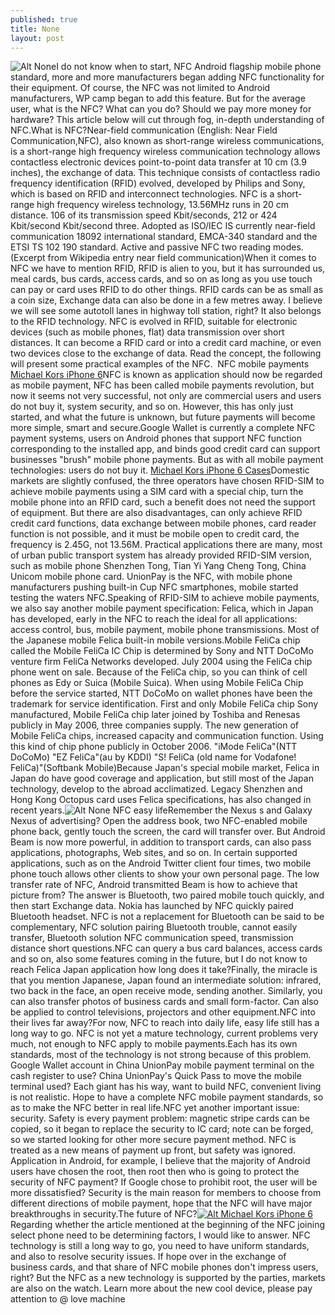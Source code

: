 ```yaml
---
published: true
title: None
layout: post
---
```

![Alt None](https://c2.staticflickr.com/6/5552/31527730812_7a9b753c8c_z.jpg)I do not know when to start, NFC Android flagship mobile phone standard, more and more manufacturers began adding NFC functionality for their equipment. Of course, the NFC was not limited to Android manufacturers, WP camp began to add this feature. But for the average user, what is the NFC? What can you do? Should we pay more money for hardware? This article below will cut through fog, in-depth understanding of NFC.What is NFC?Near-field communication (English: Near Field Communication,NFC), also known as short-range wireless communications, is a short-range high frequency wireless communication technology allows contactless electronic devices point-to-point data transfer at 10 cm (3.9 inches), the exchange of data. This technique consists of contactless radio frequency identification (RFID) evolved, developed by Philips and Sony, which is based on RFID and interconnect technologies. NFC is a short-range high frequency wireless technology, 13.56MHz runs in 20 cm distance. 106 of its transmission speed Kbit/seconds, 212 or 424 Kbit/second Kbit/second three. Adopted as ISO/IEC IS currently near-field communication 18092 international standard, EMCA-340 standard and the ETSI TS 102 190 standard. Active and passive NFC two reading modes. (Excerpt from Wikipedia entry near field communication)When it comes to NFC we have to mention RFID, RFID is alien to you, but it has surrounded us, meal cards, bus cards, access cards, and so on as long as you use touch can pay or card uses RFID to do other things. RFID cards can be as small as a coin size, Exchange data can also be done in a few metres away. I believe we will see some autotoll lanes in highway toll station, right? It also belongs to the RFID technology. NFC is evolved in RFID, suitable for electronic devices (such as mobile phones, flat) data transmission over short distances. It can become a RFID card or into a credit card machine, or even two devices close to the exchange of data. Read the concept, the following will present some practical examples of the NFC.  NFC mobile payments [Michael Kors iPhone 6](http://www.mkfans.com/michael-kors-iphone-case)NFC is known as application should now be regarded as mobile payment, NFC has been called mobile payments revolution, but now it seems not very successful, not only are commercial users and users do not buy it, system security, and so on. However, this has only just started, and what the future is unknown, but future payments will become more simple, smart and secure.Google Wallet is currently a complete NFC payment systems, users on Android phones that support NFC function corresponding to the installed app, and binds good credit card can support businesses \"brush\" mobile phone payments. But as with all mobile payment technologies: users do not buy it. [Michael Kors iPhone 6 Cases](http://disneycase8.tumblr.com/post/131834011425/sairui-new-ios-wireless-game-controller-for-apple)Domestic markets are slightly confused, the three operators have chosen RFID-SIM to achieve mobile payments using a SIM card with a special chip, turn the mobile phone into an RFID card, such a benefit does not need the support of equipment. But there are also disadvantages, can only achieve RFID credit card functions, data exchange between mobile phones, card reader function is not possible, and it must be mobile open to credit card, the frequency is 2.45G, not 13.56M. Practical applications there are many, most of urban public transport system has already provided RFID-SIM version, such as mobile phone Shenzhen Tong, Tian Yi Yang Cheng Tong, China Unicom mobile phone card. UnionPay is the NFC, with mobile phone manufacturers pushing built-in Cup NFC smartphones, mobile started testing the waters NFC.Speaking of RFID-SIM to achieve mobile payments, we also say another mobile payment specification: Felica, which in Japan has developed, early in the NFC to reach the ideal for all applications: access control, bus, mobile payment, mobile phone transmissions. Most of the Japanese mobile Felica built-in mobile versions.Mobile FeliCa chip called the Mobile FeliCa IC Chip is determined by Sony and NTT DoCoMo venture firm FeliCa Networks developed. July 2004 using the FeliCa chip phone went on sale. Because of the FeliCa chip, so you can think of cell phones as Edy or Suica (Mobile Suica). When using Mobile FeliCa Chip before the service started, NTT DoCoMo on wallet phones have been the trademark for service identification. First and only Mobile FeliCa chip Sony manufactured, Mobile FeliCa chip later joined by Toshiba and Renesas publicly in May 2006, three companies supply. The new generation of Mobile FeliCa chips, increased capacity and communication function. Using this kind of chip phone publicly in October 2006. \"iMode FeliCa\"(NTT DoCoMo) \"EZ FeliCa\"(au by KDDI) \"S! FeliCa (old name for Vodafone! FeliCa)\"(Softbank Mobile)Because Japan\'s special mobile market, Felica in Japan do have good coverage and application, but still most of the Japan technology, develop to the abroad acclimatized. Legacy Shenzhen and Hong Kong Octopus card uses Felica specifications, has also changed in recent years.![Alt None](https://c1.staticflickr.com/1/273/31527735982_a29e82e60e.jpg) NFC easy lifeRemember the Nexus s and Galaxy Nexus of advertising? Open the address book, two NFC-enabled mobile phone back, gently touch the screen, the card will transfer over. But Android Beam is now more powerful, in addition to transport cards, can also pass applications, photographs, Web sites, and so on. In certain supported applications, such as on the Android Twitter client four times, two mobile phone touch allows other clients to show your own personal page. The low transfer rate of NFC, Android transmitted Beam is how to achieve that picture from? The answer is Bluetooth, two paired mobile touch quickly, and then start Exchange data. Nokia has launched by NFC quickly paired Bluetooth headset. NFC is not a replacement for Bluetooth can be said to be complementary, NFC solution pairing Bluetooth trouble, cannot easily transfer, Bluetooth solution NFC communication speed, transmission distance short questions.NFC can query a bus card balances, access cards and so on, also some features coming in the future, but I do not know to reach Felica Japan application how long does it take?Finally, the miracle is that you mention Japanese, Japan found an intermediate solution: infrared, two back in the face, an open receive mode, sending another. Similarly, you can also transfer photos of business cards and small form-factor. Can also be applied to control televisions, projectors and other equipment.NFC into their lives far away?For now, NFC to reach into daily life, easy life still has a long way to go. NFC is not yet a mature technology, current problems very much, not enough to NFC apply to mobile payments.Each has its own standards, most of the technology is not strong because of this problem. Google Wallet account in China UnionPay mobile payment terminal on the cash register to use? China UnionPay\'s Quick Pass to move the mobile terminal used? Each giant has his way, want to build NFC, convenient living is not realistic. Hope to have a complete NFC mobile payment standards, so as to make the NFC better in real life.NFC yet another important issue: security. Safety is every payment problem: magnetic stripe cards can be copied, so it began to replace the security to IC card; note can be forged, so we started looking for other more secure payment method. NFC is treated as a new means of payment up front, but safety was ignored. Application in Android, for example, I believe that the majority of Android users have chosen the root, then root then who is going to protect the security of NFC payment? If Google chose to prohibit root, the user will be more dissatisfied? Security is the main reason for members to choose from different directions of mobile payment, hope that the NFC will have major breakthroughs in security.The future of NFC?[![Alt Michael Kors iPhone 6](http://www.awacase.com/images/large/i6/michael_kors_i6857_lrg.jpg)](http://www.mkfans.com/michael-kors-iphone-case)Regarding whether the article mentioned at the beginning of the NFC joining select phone need to be determining factors, I would like to answer. NFC technology is still a long way to go, you need to have uniform standards, and also to resolve security issues. If hope over in the exchange of business cards, and that share of NFC mobile phones don\'t impress users, right? But the NFC as a new technology is supported by the parties, markets are also on the watch. Learn more about the new cool device, please pay attention to @ love machine